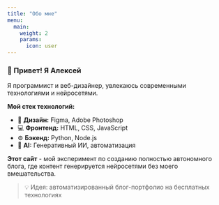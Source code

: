 ```yaml
---
title: "Обо мне"
menu:
  main:
    weight: 2
    params:
      icon: user
---
```


### 👋 Привет! Я Алексей

Я программист и веб-дизайнер, увлекаюсь современными технологиями и нейросетями.

**Мой стек технологий:**
- 🎨 **Дизайн:** Figma, Adobe Photoshop
- 💻 **Фронтенд:** HTML, CSS, JavaScript
- ⚙️ **Бэкенд:** Python, Node.js
- 🤖 **AI:** Генеративный ИИ, автоматизация

**Этот сайт** - мой эксперимент по созданию полностью автономного блога, где контент генерируется нейросетями без моего вмешательства.

> 💡 Идея: автоматизированный блог-портфолио на бесплатных технологиях
